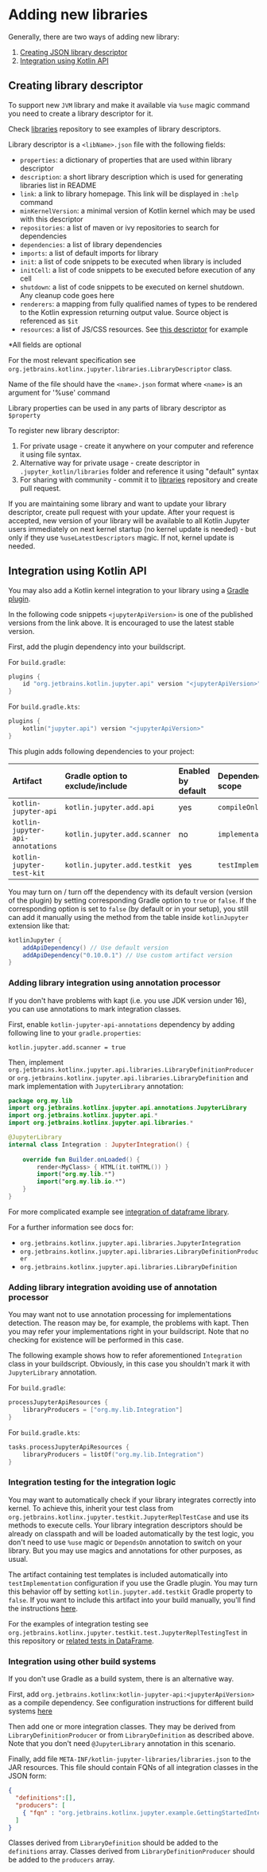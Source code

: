 # Adding new libraries

Generally, there are two ways of adding new library: 
1. [Creating JSON library descriptor](#Creating-library-descriptor)
2. [Integration using Kotlin API](#Integration-using-Kotlin-API)

## Creating library descriptor

To support new `JVM` library and make it available via `%use` magic command you need to create a library descriptor for it.

Check [libraries][libs-repo] repository to see examples of library descriptors.

Library descriptor is a `<libName>.json` file with the following fields:
- `properties`: a dictionary of properties that are used within library descriptor
- `description`: a short library description which is used for generating libraries list in README
- `link`: a link to library homepage. This link will be displayed in `:help` command
- `minKernelVersion`: a minimal version of Kotlin kernel which may be used with this descriptor
- `repositories`: a list of maven or ivy repositories to search for dependencies
- `dependencies`: a list of library dependencies
- `imports`: a list of default imports for library
- `init`: a list of code snippets to be executed when library is included
- `initCell`: a list of code snippets to be executed before execution of any cell
- `shutdown`: a list of code snippets to be executed on kernel shutdown. Any cleanup code goes here
- `renderers`: a mapping from fully qualified names of types to be rendered to the Kotlin expression returning output value.
  Source object is referenced as `$it`
- `resources`: a list of JS/CSS resources. See [this descriptor](../src/test/testData/lib-with-resources.json) for example

*All fields are optional

For the most relevant specification see `org.jetbrains.kotlinx.jupyter.libraries.LibraryDescriptor` class.

Name of the file should have the `<name>.json` format where `<name>` is an argument for '%use' command

Library properties can be used in any parts of library descriptor as `$property`

To register new library descriptor:
1. For private usage - create it anywhere on your computer and reference it using file syntax.
2. Alternative way for private usage - create descriptor in `.jupyter_kotlin/libraries` folder and reference
   it using "default" syntax
3. For sharing with community - commit it to [libraries][libs-repo] repository and create pull request.

If you are maintaining some library and want to update your library descriptor, create pull request with your update.
After your request is accepted, new version of your library will be available to all Kotlin Jupyter users
immediately on next kernel startup (no kernel update is needed) - but only if they use `%useLatestDescriptors` magic.
If not, kernel update is needed.

## Integration using Kotlin API

You may also add a Kotlin kernel integration to your library using a
[Gradle plugin](https://plugins.gradle.org/plugin/org.jetbrains.kotlin.jupyter.api).

In the following code snippets `<jupyterApiVersion>` is one of the published versions from the link above.
It is encouraged to use the latest stable version.

First, add the plugin dependency into your buildscript.

For `build.gradle`:
```groovy
plugins {
    id "org.jetbrains.kotlin.jupyter.api" version "<jupyterApiVersion>"
}
```

For `build.gradle.kts`:
```kotlin
plugins {
    kotlin("jupyter.api") version "<jupyterApiVersion>"
}
```

This plugin adds following dependencies to your project:

| Artifact                         | Gradle option to exclude/include | Enabled by default | Dependency scope     | Method for adding dependency manually    |
| :------------------------------- | :------------------------------- | :----------------- | :------------------- | :--------------------------------------- |
| `kotlin-jupyter-api`             | `kotlin.jupyter.add.api`         | yes                | `compileOnly`        | `addApiDependency(version: String?)`     |
| `kotlin-jupyter-api-annotations` | `kotlin.jupyter.add.scanner`     | no                 | `implementation`     | `addScannerDependency(version: String?)` |
| `kotlin-jupyter-test-kit`        | `kotlin.jupyter.add.testkit`     | yes                | `testImplementation` | `addTestKitDependency(version: String?)` |

You may turn on / turn off the dependency with its default version (version of the plugin)
by setting corresponding Gradle option to `true` or `false`.
If the corresponding option is set to `false` (by default or in your setup), you still
can add it manually using the method from the table inside `kotlinJupyter` extension like that:

```groovy
kotlinJupyter {
    addApiDependency() // Use default version
    addApiDependency("0.10.0.1") // Use custom artifact version
}
```

### Adding library integration using annotation processor

If you don't have problems with kapt (i.e. you use JDK version under 16), you can use annotations to
mark integration classes. 

First, enable `kotlin-jupyter-api-annotations` dependency by adding following line to your `gradle.properties`:

```
kotlin.jupyter.add.scanner = true
```

Then, implement `org.jetbrains.kotlinx.jupyter.api.libraries.LibraryDefinitionProducer` or
`org.jetbrains.kotlinx.jupyter.api.libraries.LibraryDefinition` and mark implementation with
`JupyterLibrary` annotation:

```kotlin
package org.my.lib
import org.jetbrains.kotlinx.jupyter.api.annotations.JupyterLibrary
import org.jetbrains.kotlinx.jupyter.api.*
import org.jetbrains.kotlinx.jupyter.api.libraries.*

@JupyterLibrary
internal class Integration : JupyterIntegration() {
    
    override fun Builder.onLoaded() {
        render<MyClass> { HTML(it.toHTML()) }
        import("org.my.lib.*")
        import("org.my.lib.io.*")
    }
}
```

For more complicated example see [integration of dataframe library](https://github.com/nikitinas/dataframe/blob/master/src/main/kotlin/org/jetbrains/dataframe/jupyter/Integration.kt).

For a further information see docs for:
 - `org.jetbrains.kotlinx.jupyter.api.libraries.JupyterIntegration`
 - `org.jetbrains.kotlinx.jupyter.api.libraries.LibraryDefinitionProducer`
 - `org.jetbrains.kotlinx.jupyter.api.libraries.LibraryDefinition`

### Adding library integration avoiding use of annotation processor
You may want not to use annotation processing for implementations detection.
The reason may be, for example, the problems with kapt.
Then you may refer your implementations right in your buildscript. Note that
no checking for existence will be performed in this case.

The following example shows how to refer aforementioned `Integration` class in your buildscript.
Obviously, in this case you shouldn't mark it with `JupyterLibrary` annotation.

For `build.gradle`:
```groovy
processJupyterApiResources {
    libraryProducers = ["org.my.lib.Integration"]
}
```

For `build.gradle.kts`:
```kotlin
tasks.processJupyterApiResources {
    libraryProducers = listOf("org.my.lib.Integration")
}
```

### Integration testing for the integration logic
You may want to automatically check if your library integrates correctly into kernel. To achieve this, inherit your
test class from `org.jetbrains.kotlinx.jupyter.testkit.JupyterReplTestCase` and use its methods to execute cells.
Your library integration descriptors should be already on classpath and will be loaded automatically by the test logic,
you don't need to use `%use` magic or `DependsOn` annotation to switch on your library. But you may use magics and
annotations for other purposes, as usual.

The artifact containing test templates is included automatically into `testImplementation` configuration if you
use the Gradle plugin. You may turn this behavior off by setting `kotlin.jupyter.add.testkit` Gradle property
to `false`. If you want to include this artifact into your build manually, you'll find the instructions
[here][maven-search-testkit].

For the examples of integration testing see `org.jetbrains.kotlinx.jupyter.testkit.test.JupyterReplTestingTest` in
this repository or [related tests in DataFrame][dataframe-integration-tests].

### Integration using other build systems

If you don't use Gradle as a build system, there is an alternative way.

First, add `org.jetbrains.kotlinx:kotlin-jupyter-api:<jupyterApiVersion>` as
a compile dependency. See configuration instructions for different build systems
[here](https://search.maven.org/artifact/org.jetbrains.kotlinx/kotlin-jupyter-api/0.9.0-17/jar)

Then add one or more integration classes. They may be derived from
`LibraryDefinitionProducer` or from `LibraryDefinition` as described above.
Note that you don't need `@JupyterLibrary` annotation in this scenario.

Finally, add file `META-INF/kotlin-jupyter-libraries/libraries.json` to the JAR
resources. This file should contain FQNs of all integration classes in the JSON form:
```json
{
  "definitions":[],
  "producers": [
    { "fqn" : "org.jetbrains.kotlinx.jupyter.example.GettingStartedIntegration" }
  ]
}
```
Classes derived from `LibraryDefinition` should be added to the `definitions` array.
Classes derived from `LibraryDefinitionProducer` should be added to the `producers` array.

[libs-repo]: https://github.com/Kotlin/kotlin-jupyter-libraries
[dataframe-integration-tests]: https://github.com/Kotlin/dataframe/tree/master/src/test/kotlin/org/jetbrains/dataframe/jupyter
[maven-search-testkit]: https://search.maven.org/artifact/org.jetbrains.kotlinx/kotlin-jupyter-test-kit
